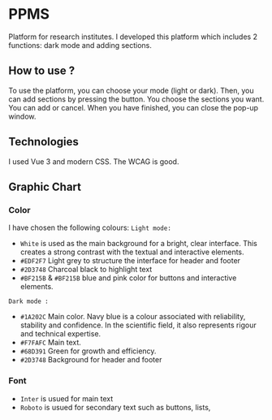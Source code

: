 # PPMS

Platform for research institutes. I developed this platform which includes 2 functions: dark mode and adding sections.

## How to use ?

To use the platform, you can choose your mode (light or dark). Then, you can add sections by pressing the button. You choose the sections you want. You can add or cancel. When you have finished, you can close the pop-up window.

## Technologies

I used Vue 3 and modern CSS. The WCAG is good.

## Graphic Chart

### Color

I have chosen the following colours:
`Light mode:`

- `White` is used as the main background for a bright, clear interface. This creates a strong contrast with the textual and interactive elements.
- `#EDF2F7` Light grey to structure the interface for header and footer
- `#2D3748` Charcoal black to highlight text
- `#BF215B` & `#BF215B` blue and pink color for buttons and interactive elements.

`Dark mode :`

- `#1A202C` Main color. Navy blue is a colour associated with reliability, stability and confidence. In the scientific field, it also represents rigour and technical expertise.
- `#F7FAFC` Main text.
- `#68D391` Green for growth and efficiency.
- `#2D3748` Background for header and footer

### Font

- `Inter` is usued for main text
- `Roboto` is usued for secondary text such as buttons, lists,
